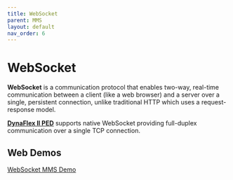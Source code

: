 ```yaml
---
title: WebSocket
parent: MMS
layout: default
nav_order: 6
---
```


# WebSocket

**WebSocket** is a communication protocol that enables two-way, real-time communication between a client (like a web browser) and a server over a single, persistent connection, unlike traditional HTTP which uses a request-response model. 

[**DynaFlex II PED**](https://www.magtek.com/product/dynaflex-ii-ped) supports native WebSocket providing full-duplex communication over a single TCP connection.

## Web Demos
[WebSocket MMS Demo](https://rms.magensa.net/TEST/demo/mmsWebSocket.html)